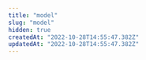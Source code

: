 ```yaml
---
title: "model"
slug: "model"
hidden: true
createdAt: "2022-10-28T14:55:47.382Z"
updatedAt: "2022-10-28T14:55:47.382Z"
---
```

